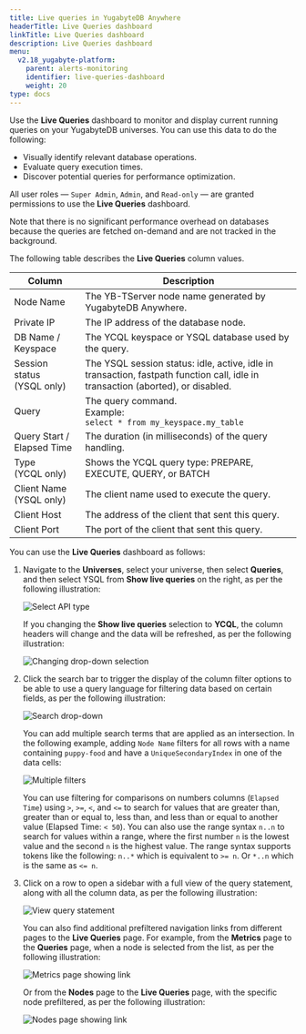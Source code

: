 ```yaml
---
title: Live queries in YugabyteDB Anywhere
headerTitle: Live Queries dashboard
linkTitle: Live Queries dashboard
description: Live Queries dashboard
menu:
  v2.18_yugabyte-platform:
    parent: alerts-monitoring
    identifier: live-queries-dashboard
    weight: 20
type: docs
---
```


Use the **Live Queries** dashboard to monitor and display current running queries on your YugabyteDB universes. You can use this data to do the following:

- Visually identify relevant database operations.
- Evaluate query execution times.
- Discover potential queries for performance optimization.

All user roles — `Super Admin`, `Admin`, and `Read-only` — are granted permissions to use the **Live Queries** dashboard.

Note that there is no significant performance overhead on databases because the queries are fetched on-demand and are not tracked in the background.

The following table describes the **Live Queries** column values.

| Column                         | Description                                                  |
| ------------------------------ | ------------------------------------------------------------ |
| Node Name                      | The YB-TServer node name generated by YugabyteDB Anywhere.   |
| Private IP                     | The IP address of the database node.                         |
| DB Name / Keyspace             | The YCQL keyspace or YSQL database used by the query.        |
| Session status<br/>(YSQL only) | The YSQL session status: idle, active, idle in transaction, fastpath function call, idle in transaction (aborted), or disabled. |
| Query                          | The query command. <br>Example:<br>`select * from my_keyspace.my_table` |
| Query Start / Elapsed Time     | The duration (in milliseconds) of the query handling.        |
| Type<br>(YCQL only)            | Shows the YCQL query type: PREPARE, EXECUTE, QUERY, or BATCH |
| Client Name<br/>(YSQL only)    | The client name used to execute the query.                   |
| Client Host                    | The address of the client that sent this query.              |
| Client Port                    | The port of the client that sent this query.                 |

You can use the **Live Queries** dashboard as follows:

1. Navigate to the **Universes**, select your universe, then select **Queries**, and then select YSQL from **Show live queries** on the right, as per the following illustration:<br>

   ![Select API type](/images/yp/alerts-monitoring/live-queries/image1.png)<br>

   If you changing the **Show live queries** selection to **YCQL**, the column headers will change and the data will be refreshed, as per the following illustration:<br>

   ![Changing drop-down selection](/images/yp/alerts-monitoring/live-queries/image2.png)<br>

2. Click the search bar to trigger the display of the column filter options to be able to use a query language for filtering data based on certain fields, as per the following illustration:<br>

   ![Search drop-down](/images/yp/alerts-monitoring/live-queries/search-dropdown.png)<br>

   You can add multiple search terms that are applied as an intersection. In the following example, adding `Node Name` filters for all rows with a name containing `puppy-food` and have a `UniqueSecondaryIndex` in one of the data cells:<br>

   ![Multiple filters](/images/yp/alerts-monitoring/live-queries/multiple-filters.png)<br>

   You can use filtering for comparisons on numbers columns (`Elapsed Time`) using `>`, `>=`, `<`, and `<=` to search for values that are greater than, greater than or equal to, less than, and less than or equal to another value (Elapsed Time: `< 50`).  You can also use the range syntax `n..n` to search for values within a range, where the first number `n` is the lowest value and the second `n` is the highest value. The range syntax supports tokens like the following: `n..*` which is equivalent to `>= n`. Or `*..n` which is the same as `<= n`.

3. Click on a row to open a sidebar with a full view of the query statement, along with all the column data, as per the following illustration:<br>

   ![View query statement](/images/yp/alerts-monitoring/live-queries/image5.png)<br>

   You can also find additional prefiltered navigation links from different pages to the **Live Queries** page. For example, from the **Metrics** page to the **Queries** page, when a node is selected from the list, as per the following illustration:<br>

   ![Metrics page showing link](/images/yp/alerts-monitoring/live-queries/metrics-page-showing-link.png)<br>

   Or from the **Nodes** page to the **Live Queries** page, with the specific node prefiltered, as per the following illustration:<br>

   ![Nodes page showing link](/images/yp/alerts-monitoring/live-queries/nodes-page-show-link.png)
